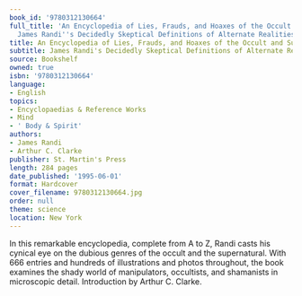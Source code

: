 ```yaml
---
book_id: '9780312130664'
full_title: 'An Encyclopedia of Lies, Frauds, and Hoaxes of the Occult and Supernatural:
  James Randi''s Decidedly Skeptical Definitions of Alternate Realities'
title: An Encyclopedia of Lies, Frauds, and Hoaxes of the Occult and Supernatural
subtitle: James Randi's Decidedly Skeptical Definitions of Alternate Realities
source: Bookshelf
owned: true
isbn: '9780312130664'
language:
- English
topics:
- Encyclopaedias & Reference Works
- Mind
- ' Body & Spirit'
authors:
- James Randi
- Arthur C. Clarke
publisher: St. Martin's Press
length: 284 pages
date_published: '1995-06-01'
format: Hardcover
cover_filename: 9780312130664.jpg
order: null
theme: science
location: New York
---
```

In this remarkable encyclopedia, complete from A to Z, Randi casts his cynical eye on the dubious genres of the occult and the supernatural. With 666 entries and hundreds of illustrations and photos throughout, the book examines the shady world of manipulators, occultists, and shamanists in microscopic detail. Introduction by Arthur C. Clarke.
